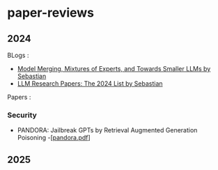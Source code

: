 # paper-reviews


## 2024
BLogs : 
- [Model Merging, Mixtures of Experts, and Towards Smaller LLMs by Sebastian](https://magazine.sebastianraschka.com/p/research-papers-in-january-2024)
- [LLM Research Papers: The 2024 List by Sebastian](https://magazine.sebastianraschka.com/p/llm-research-papers-the-2024-list)

Papers :
### Security 
- PANDORA: Jailbreak GPTs by Retrieval Augmented Generation Poisoning -[[pandora.pdf](https://github.com/DeepBinder-main/paper-reviews/blob/main/LLM/Security/pandora.pdf)]

## 2025


